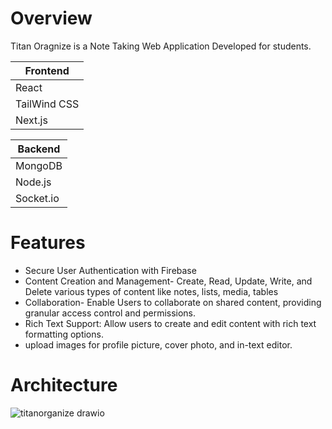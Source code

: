 
# Overview
Titan Oragnize is a Note Taking Web Application Developed for students.


| Frontend  |
| ------------- |
| React |       
| TailWind CSS |
| Next.js |


| Backend |
| ------------- |
| MongoDB |       
| Node.js|
| Socket.io|

# Features 

* Secure User Authentication with Firebase
* Content Creation and Management- Create, Read, Update, Write, and Delete various types of content like notes, lists, media, tables
* Collaboration- Enable Users to collaborate on shared content, providing granular access control and permissions.
* Rich Text Support: Allow users to create and edit content with rich text formatting options.
* upload images for profile picture, cover photo, and in-text editor.

# Architecture


  ![titanorganize drawio](https://github.com/siddharthmohite/TitanOrganzie/assets/37925823/72a2eb81-23ab-47e3-8966-578bff008137)

